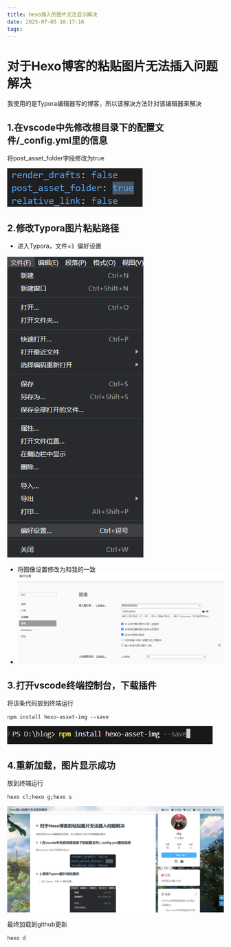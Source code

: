 ```yaml
---
title: hexo插入的图片无法显示解决
date: 2025-07-05 10:17:18
tags:
---
```


# 对于Hexo博客的粘贴图片无法插入问题解决

我使用的是Typora编辑器写的博客，所以该解决方法针对该编辑器来解决

## 1.在vscode中先修改根目录下的配置文件/_config.yml里的信息

将post_asset_folder字段修改为true

![image-20250705104822825](2025-07-05-hexo插入的图片无法显示解决/image-20250705104822825.png)

## 2.修改Typora图片粘贴路径

- 进入Typora，文件=》偏好设置

![image-20250705104924457](2025-07-05-hexo插入的图片无法显示解决/image-20250705104924457.png)

- 将图像设置修改为和我的一致
- ![image-20250705105032102](2025-07-05-hexo插入的图片无法显示解决/image-20250705105032102.png)



## 3.打开vscode终端控制台，下载插件

将该条代码放到终端运行

```
npm install hexo-asset-img --save
```

![image-20250705105311693](2025-07-05-hexo插入的图片无法显示解决/image-20250705105311693.png)

## 4.重新加载，图片显示成功

放到终端运行

```
hexo cl;hexo g;hexo s
```

![image-20250705105525563](2025-07-05-hexo插入的图片无法显示解决/image-20250705105525563.png)



最终加载到github更新

```
hexo d
```

